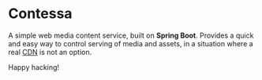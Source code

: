 Contessa
========

A simple web media content service, built on **Spring Boot**. Provides a quick
and easy way to control serving of media and assets, in a situation where a
real [CDN][1] is not an option.

  [1]: https://en.wikipedia.org/wiki/Content_delivery_network

Happy hacking!
